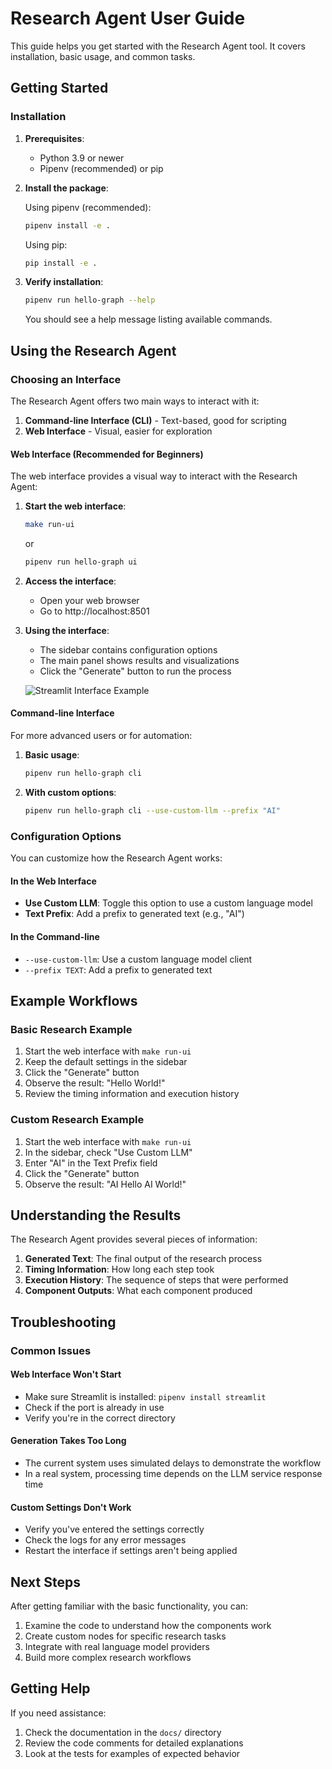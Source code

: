 # Research Agent User Guide

This guide helps you get started with the Research Agent tool. It covers installation, basic usage, and common tasks.

## Getting Started

### Installation

1. **Prerequisites**:
   - Python 3.9 or newer
   - Pipenv (recommended) or pip

2. **Install the package**:

   Using pipenv (recommended):
   ```bash
   pipenv install -e .
   ```

   Using pip:
   ```bash
   pip install -e .
   ```

3. **Verify installation**:
   ```bash
   pipenv run hello-graph --help
   ```
   
   You should see a help message listing available commands.

## Using the Research Agent

### Choosing an Interface

The Research Agent offers two main ways to interact with it:

1. **Command-line Interface (CLI)** - Text-based, good for scripting
2. **Web Interface** - Visual, easier for exploration

#### Web Interface (Recommended for Beginners)

The web interface provides a visual way to interact with the Research Agent:

1. **Start the web interface**:
   ```bash
   make run-ui
   ```
   or
   ```bash
   pipenv run hello-graph ui
   ```

2. **Access the interface**: 
   - Open your web browser
   - Go to http://localhost:8501
   
3. **Using the interface**:
   - The sidebar contains configuration options
   - The main panel shows results and visualizations
   - Click the "Generate" button to run the process

   ![Streamlit Interface Example](images/streamlit_interface.png)

#### Command-line Interface

For more advanced users or for automation:

1. **Basic usage**:
   ```bash
   pipenv run hello-graph cli
   ```

2. **With custom options**:
   ```bash
   pipenv run hello-graph cli --use-custom-llm --prefix "AI"
   ```

### Configuration Options

You can customize how the Research Agent works:

#### In the Web Interface

- **Use Custom LLM**: Toggle this option to use a custom language model
- **Text Prefix**: Add a prefix to generated text (e.g., "AI")

#### In the Command-line

- `--use-custom-llm`: Use a custom language model client
- `--prefix TEXT`: Add a prefix to generated text

## Example Workflows

### Basic Research Example

1. Start the web interface with `make run-ui`
2. Keep the default settings in the sidebar
3. Click the "Generate" button
4. Observe the result: "Hello World!"
5. Review the timing information and execution history

### Custom Research Example

1. Start the web interface with `make run-ui`
2. In the sidebar, check "Use Custom LLM"
3. Enter "AI" in the Text Prefix field
4. Click the "Generate" button
5. Observe the result: "AI Hello AI World!"

## Understanding the Results

The Research Agent provides several pieces of information:

1. **Generated Text**: The final output of the research process
2. **Timing Information**: How long each step took
3. **Execution History**: The sequence of steps that were performed
4. **Component Outputs**: What each component produced

## Troubleshooting

### Common Issues

#### Web Interface Won't Start

- Make sure Streamlit is installed: `pipenv install streamlit`
- Check if the port is already in use
- Verify you're in the correct directory

#### Generation Takes Too Long

- The current system uses simulated delays to demonstrate the workflow
- In a real system, processing time depends on the LLM service response time

#### Custom Settings Don't Work

- Verify you've entered the settings correctly
- Check the logs for any error messages
- Restart the interface if settings aren't being applied

## Next Steps

After getting familiar with the basic functionality, you can:

1. Examine the code to understand how the components work
2. Create custom nodes for specific research tasks
3. Integrate with real language model providers
4. Build more complex research workflows

## Getting Help

If you need assistance:

1. Check the documentation in the `docs/` directory
2. Review the code comments for detailed explanations
3. Look at the tests for examples of expected behavior 